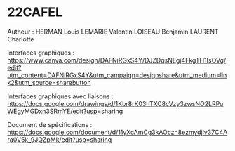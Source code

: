 # 22CAFEL

Autheur :
HERMAN Louis
LEMARIE Valentin
LOISEAU Benjamin
LAURENT Charlotte

Interfaces graphiques : https://www.canva.com/design/DAFNiRGxS4Y/DJZDqsNEgj4FkgTH1IsOVg/edit?utm_content=DAFNiRGxS4Y&utm_campaign=designshare&utm_medium=link2&utm_source=sharebutton

Interfaces graphiques avec liaisons : https://docs.google.com/drawings/d/1Kbr8rK03hTXC8cVzy3zwsNO2LRPuWEgyMGDxn3SRmYE/edit?usp=sharing

Document de spécifications :  https://docs.google.com/document/d/11yXcAmCg3kAOczh8ezmydjlv37C4Ara0V5k_9JQZpMk/edit?usp=sharing


